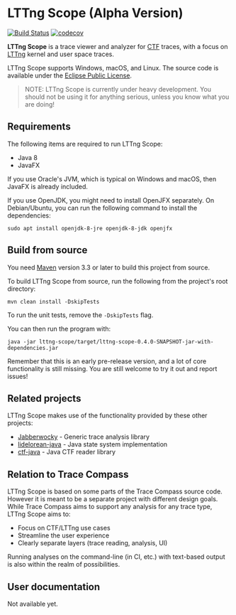 LTTng Scope (Alpha Version)
===========================

[![Build Status](https://travis-ci.org/lttng/lttng-scope.svg?branch=master)](https://travis-ci.org/lttng/lttng-scope)
[![codecov](https://codecov.io/gh/lttng/lttng-scope/branch/master/graph/badge.svg)](https://codecov.io/gh/lttng/lttng-scope)

**LTTng Scope** is a trace viewer and analyzer for
[CTF](http://diamon.org/ctf/) traces, with a focus on
[LTTng](https://lttng.org/) kernel and user space traces.

LTTng Scope supports Windows, macOS, and Linux. The source code is
available under the
[Eclipse Public License](https://www.eclipse.org/legal/epl-v10.html).

> NOTE: LTTng Scope is currently under heavy development. You should not be
> using it for anything serious, unless you know what you are doing!


Requirements
------------

The following items are required to run LTTng Scope:

* Java 8
* JavaFX

If you use Oracle's JVM, which is typical on Windows and macOS, then JavaFX is
already included.

If you use OpenJDK, you might need to install OpenJFX separately.
On Debian/Ubuntu, you can run the following command to install the dependencies:

    sudo apt install openjdk-8-jre openjdk-8-jdk openjfx


Build from source
-----------------

You need [Maven](http://maven.apache.org) version 3.3 or later to build
this project from source.

To build LTTng Scope from source, run the following from the project's root
directory:

    mvn clean install -DskipTests

To run the unit tests, remove the `-DskipTests` flag.

You can then run the program with:

    java -jar lttng-scope/target/lttng-scope-0.4.0-SNAPSHOT-jar-with-dependencies.jar

Remember that this is an early pre-release version, and a lot of core
functionality is still missing. You are still welcome to try it out and report
issues!


Related projects
----------------

LTTng Scope makes use of the functionality provided by these other projects:

* [Jabberwocky](https://github.com/efficios/jabberwocky) - Generic trace analysis library
* [lidelorean-java](https://github.com/efficios/libdelorean-java) - Java state system implementation
* [ctf-java](https://github.com/efficios/ctf-java) - Java CTF reader library


Relation to Trace Compass
-------------------------

LTTng Scope is based on some parts of the Trace Compass source code. However
it is meant to be a separate project with different design goals. While
Trace Compass aims to support any analysis for any trace type,
LTTng Scope aims to:

* Focus on CTF/LTTng use cases
* Streamline the user experience
* Clearly separate layers (trace reading, analysis, UI)

Running analyses on the command-line (in CI, etc.) with text-based output is
also within the realm of possibilities.


User documentation
------------------

Not available yet.
